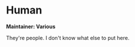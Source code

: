 # Human

**Maintainer: Various**

<tldr>
They're people.
I don't know what else to put here.
</tldr>